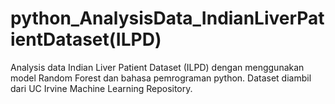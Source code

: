 # python_AnalysisData_IndianLiverPatientDataset(ILPD)
Analysis data Indian Liver Patient Dataset (ILPD) dengan menggunakan model Random Forest dan bahasa pemrograman python. Dataset diambil dari UC Irvine Machine Learning Repository.
